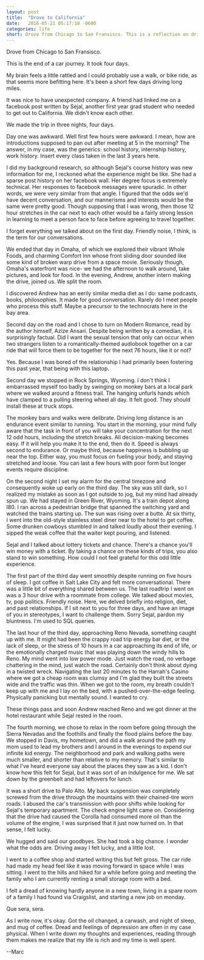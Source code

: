 ```yaml
---
layout: post
title:  "Drove to California"
date:   2016-05-21 05:17:18 -0600
categories: life
short: Drove from Chicago to San Fransisco. This is a reflection on driving with a stranger.
---
```


Drove from Chicago to San Fransisco.

This is the end of a car journey. It took four days.

My brain feels a little rattled and I could probably use a walk, or bike ride, as that seems more befitting here. It's been a short few days driving long miles.

It was nice to have unexpected company. A friend had linked me on a facebook post written by Sejal, another first year grad student who needed to get out to California. We didn't know each other.

We made the trip in three nights, four days. 

Day one was awkward. Well first few hours were awkward. I mean, how are introductions supposed to pan out after meeting at 5 in the morning? The answer, in my case, was the generics: school history, internship history, work history. Insert every class taken in the last 3 years here.

I did my background research, so although Sejal's course history was new information for me, I reckoned what the experience might be like. She had a sparse post history on her facebook wall. Her degree focus is extremely technical. Her responses to facebook messages were spuradic. In other words, we were very similar from that angle. I figured that the odds we'd have decent conversation, and our mannerisms and interests would be the same were pretty good. Though supposing that I was wrong, then those 12 hour stretches in the car next to each other would be a fairly strong lesson in learning to meet a person face to face before agreeing to travel together.

I forget everything we talked about on the first day. Friendly noise, I think, is the term for our conversations. 

We ended that day in Omaha, of which we explored their vibrant Whole Foods, and charming Comfort Inn whose front sliding door sounded like some kind of broken warp drive from a space movie. Seriously though, Omaha's waterfront was nice- we had the afternoon to walk around, take pictures, and look for food. In the evening, Andrew, another intern making the drive, joined us. We split the room.

I discovered Andrew has an eerily similar media diet as I do: same podcasts, books, philosophies. It made for good conversation. Rarely do I meet people who process this stuff. Maybe a precursor to the technocrats here in the bay area.

Second day on the road and I chose to turn on Modern Romance, read by the author himself, Azize Ansari. Despite being written by a comedian, it is surprisingly factual. Did I want the sexual tension that only can occur when two strangers listen to a romantically-themed audiobook together on a car ride that will force them to be together for the next 76 hours, like it or not? 

Yes. Because I was bored of the relationship I had primarily been fostering this past year, that being with this laptop.

Second day we stopped in Rock Springs, Wyoming. I don't think I embarrassed myself too badly by swinging on monkey bars at a local park where we walked around a fitness trail. The hanging unfurls hands which have clamped to a pulling steering wheel all day. It felt good. They should install these at truck stops.

The monkey bars and walks were delibrate. Driving long distance is an endurance event similar to running. You start in the morning, your mind fully aware that the task in front of you will take your concentration for the next 12 odd hours, including the stretch breaks. All decision-making becomes easy. If it will help you make it to the end, then do it. Speed is always second to endurance. Or maybe third, because happiness is bubbling up near the top. Either way, you must focus on fueling your body, and staying stretched and loose. You can last a few hours with poor form but longer events require  discipline.

On the second night I set my alarm for the central timezone and consequently woke up early on the third day. The sky was still dark, so I realized my mistake as soon as I got outside to jog, but my mind had already spun up. We had stayed in Green River, Wyoming. It's a train depot along I80. I ran across a pedestrian bridge that spanned the switching yard and watched the trains starting up. The sun was rising over a butte. At six thirty, I went into the old-style stainless steel diner near to the hotel to get coffee. Some drunken cowboys stumbled in and talked loudly about their evening. I sipped the weak coffee that the waiter kept pouring, and listened.

Sejal and I talked about lottery tickets and chance. There's a chance you'll win money with a ticket. By taking a chance on these kinds of trips, you also stand to win something. How could I not feel grateful for this odd little experience.

The first part of the third day went smoothly despite running on five hours of sleep. I got coffee in Salt Lake City and felt more conversational. There was a little bit of everything shared between us. The last roadtrip I went on was a 3 hour drive with a roommate from college. We talked about movies, tv, pop politics. Friendly noise. Here, we delved briefly into religion, diet, and past relationships. If I sit next to you for three days, and have an image of you in stereotypes, I want to challenge them. Sorry Sejal, pardon my bluntness. I'm used to SQL queries.

The last hour of the third day, approaching Reno Nevada, something caught up with me. It might had been the crappy road trip energy bar diet, or the lack of sleep, or the stress of 10 hours in a car approaching its end of life, or the emotionally charged music that was playing down the windy hills to Reno. My mind went into low power mode. Just watch the road, no verbage chattering in the mind, just watch the road. Certainly don't think about dying in a twisted wreck. Navigating the last 20 minutes to the Harrah's Casino where we got a cheap room was clumsy and I'm glad they built the streets wide and the traffic was thin. When we got to the room, my breath couldn't keep up with me and I lay on the bed, with a pushed-over-the-edge feeling. Physically panicking but mentally sound. I wanted to cry.

These things pass and soon Andrew reached Reno and we got dinner at the hotel restaurant while Sejal rested in the room.

The fourth morning, we chose to relax in the room before going through the Sierra Nevadas and the foothills and finally the flood plains before the bay. We stopped in Davis, my hometown, and did a walk around the path my mom used to lead my brothers and I around in the evenings to expend our infinite kid energy. The neighborhood and park and walking paths were much smaller, and shorter than relative to my memory. That's similar to what I've heard everyone say about the places they saw as a kid. I don't know how this felt for Sejal, but it was sort of an indulgence for me. We sat down by the greenbelt and had leftovers for lunch.

It was a short drive to Palo Alto. My back suspension was completely screwed from the drive through the mountains with their chained-tire worn roads. I abused the car's transmission with poor shifts while looking for Sejal's temporary apartment. The check engine light came on. Considering that the drive had caused the Corolla had consumed more oil than the volume of the engine, I was surprised that it just now turned on. In that sense, I felt lucky.

We hugged and said our goodbyes. She had took a big chance. I wonder what the odds are. Driving away I felt lucky, and a little lost.

I went to a coffee shop and started writing this but felt gross. The car ride had made my head feel like it was moving forward in space while I was sitting. I went to the hills and hiked for a while before going and meeting the family who I am currently renting a small storage room with a bed.

I felt a dread of knowing hardly anyone in a new town, living in a spare room of a family I had found via Craigslist, and starting a new job on monday.

Que sera, sera. 

As I write now, it's okay. Got the oil changed, a carwash, and night of sleep, and mug of coffee. Dread and feelings of depression are often in my case physical. When I write down my thoughts and experiences, reading through them makes me realize that my life is rich and my time is well spent.

--Marc